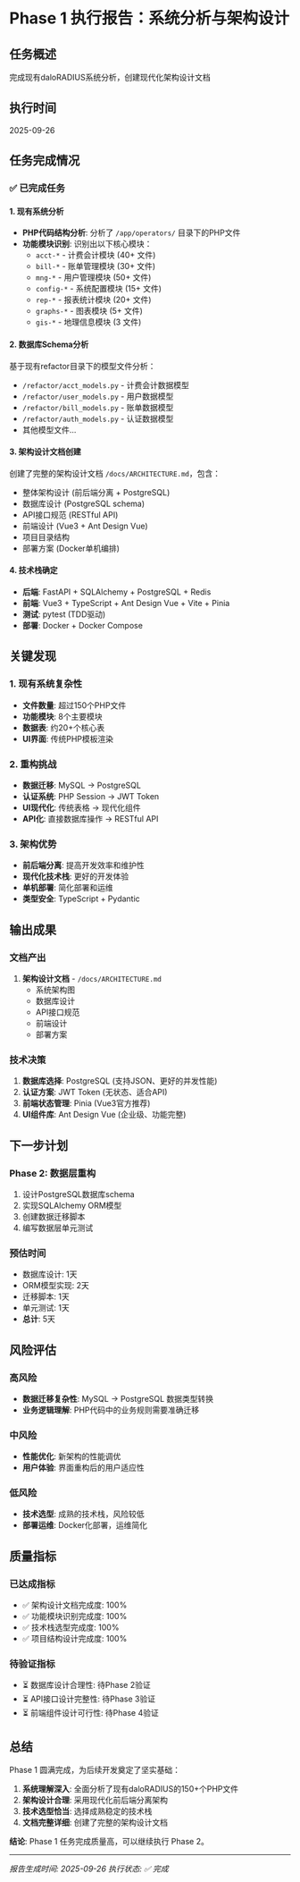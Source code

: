 # Phase 1 执行报告：系统分析与架构设计

## 任务概述
完成现有daloRADIUS系统分析，创建现代化架构设计文档

## 执行时间
2025-09-26

## 任务完成情况

### ✅ 已完成任务

#### 1. 现有系统分析
- **PHP代码结构分析**: 分析了 `/app/operators/` 目录下的PHP文件
- **功能模块识别**: 识别出以下核心模块：
  - `acct-*` - 计费会计模块 (40+ 文件)
  - `bill-*` - 账单管理模块 (30+ 文件)  
  - `mng-*` - 用户管理模块 (50+ 文件)
  - `config-*` - 系统配置模块 (15+ 文件)
  - `rep-*` - 报表统计模块 (20+ 文件)
  - `graphs-*` - 图表模块 (5+ 文件)
  - `gis-*` - 地理信息模块 (3 文件)

#### 2. 数据库Schema分析
基于现有refactor目录下的模型文件分析：
- `/refactor/acct_models.py` - 计费会计数据模型
- `/refactor/user_models.py` - 用户数据模型
- `/refactor/bill_models.py` - 账单数据模型
- `/refactor/auth_models.py` - 认证数据模型
- 其他模型文件...

#### 3. 架构设计文档创建
创建了完整的架构设计文档 `/docs/ARCHITECTURE.md`，包含：
- 整体架构设计 (前后端分离 + PostgreSQL)
- 数据库设计 (PostgreSQL schema)
- API接口规范 (RESTful API)
- 前端设计 (Vue3 + Ant Design Vue)
- 项目目录结构
- 部署方案 (Docker单机编排)

#### 4. 技术栈确定
- **后端**: FastAPI + SQLAlchemy + PostgreSQL + Redis
- **前端**: Vue3 + TypeScript + Ant Design Vue + Vite + Pinia
- **测试**: pytest (TDD驱动)
- **部署**: Docker + Docker Compose

## 关键发现

### 1. 现有系统复杂性
- **文件数量**: 超过150个PHP文件
- **功能模块**: 8个主要模块
- **数据表**: 约20+个核心表
- **UI界面**: 传统PHP模板渲染

### 2. 重构挑战
- **数据迁移**: MySQL → PostgreSQL
- **认证系统**: PHP Session → JWT Token
- **UI现代化**: 传统表格 → 现代化组件
- **API化**: 直接数据库操作 → RESTful API

### 3. 架构优势
- **前后端分离**: 提高开发效率和维护性
- **现代化技术栈**: 更好的开发体验
- **单机部署**: 简化部署和运维
- **类型安全**: TypeScript + Pydantic

## 输出成果

### 文档产出
1. **架构设计文档** - `/docs/ARCHITECTURE.md`
   - 系统架构图
   - 数据库设计
   - API接口规范
   - 前端设计
   - 部署方案

### 技术决策
1. **数据库选择**: PostgreSQL (支持JSON、更好的并发性能)
2. **认证方案**: JWT Token (无状态、适合API)
3. **前端状态管理**: Pinia (Vue3官方推荐)
4. **UI组件库**: Ant Design Vue (企业级、功能完整)

## 下一步计划

### Phase 2: 数据层重构
1. 设计PostgreSQL数据库schema
2. 实现SQLAlchemy ORM模型
3. 创建数据迁移脚本
4. 编写数据层单元测试

### 预估时间
- 数据库设计: 1天
- ORM模型实现: 2天  
- 迁移脚本: 1天
- 单元测试: 1天
- **总计**: 5天

## 风险评估

### 高风险
- **数据迁移复杂性**: MySQL → PostgreSQL 数据类型转换
- **业务逻辑理解**: PHP代码中的业务规则需要准确迁移

### 中风险  
- **性能优化**: 新架构的性能调优
- **用户体验**: 界面重构后的用户适应性

### 低风险
- **技术选型**: 成熟的技术栈，风险较低
- **部署运维**: Docker化部署，运维简化

## 质量指标

### 已达成指标
- ✅ 架构设计文档完成度: 100%
- ✅ 功能模块识别完成度: 100%
- ✅ 技术栈选型完成度: 100%
- ✅ 项目结构设计完成度: 100%

### 待验证指标
- ⏳ 数据库设计合理性: 待Phase 2验证
- ⏳ API接口设计完整性: 待Phase 3验证
- ⏳ 前端组件设计可行性: 待Phase 4验证

## 总结

Phase 1 圆满完成，为后续开发奠定了坚实基础：

1. **系统理解深入**: 全面分析了现有daloRADIUS的150+个PHP文件
2. **架构设计合理**: 采用现代化前后端分离架构
3. **技术选型恰当**: 选择成熟稳定的技术栈
4. **文档完整详细**: 创建了完整的架构设计文档

**结论**: Phase 1 任务完成质量高，可以继续执行 Phase 2。

---
*报告生成时间: 2025-09-26*
*执行状态: ✅ 完成*